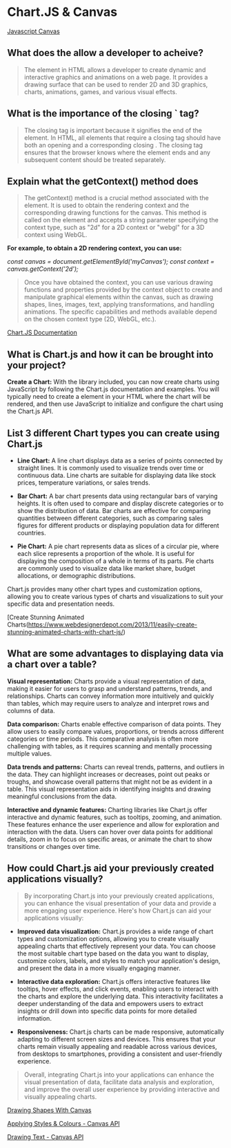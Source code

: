 # Chart.JS & Canvas

[Javascript Canvas](https://www.javascripttutorial.net/web-apis/javascript-canvas/)

## What does the <canvas> allow a developer to acheive?

> The <canvas> element in HTML allows a developer to create dynamic and interactive graphics and animations on a web page. It provides a drawing surface that can be used to render 2D and 3D graphics, charts, animations, games, and various visual effects.

## What is the importance of the closing `</canvas> tag?

> The closing </canvas> tag is important because it signifies the end of the <canvas> element. In HTML, all elements that require a closing tag should have both an opening <tag> and a corresponding closing </tag>. The closing tag ensures that the browser knows where the element ends and any subsequent content should be treated separately.

## Explain what the getContext() method does

>The getContext() method is a crucial method associated with the <canvas> element. It is used to obtain the rendering context and the corresponding drawing functions for the canvas. This method is called on the <canvas> element and accepts a string parameter specifying the context type, such as "2d" for a 2D context or "webgl" for a 3D context using WebGL.

**For example, to obtain a 2D rendering context, you can use:**

*const canvas = document.getElementById('myCanvas');*
*const context = canvas.getContext('2d');*

> Once you have obtained the context, you can use various drawing functions and properties provided by the context object to create and manipulate graphical elements within the canvas, such as drawing shapes, lines, images, text, applying transformations, and handling animations. The specific capabilities and methods available depend on the chosen context type (2D, WebGL, etc.).

[Chart.JS Documentation](http://www.chartjs.org/docs/)

## What is Chart.js and how it can be brought into your project?

**Create a Chart:** With the library included, you can now create charts using JavaScript by following the Chart.js documentation and examples. You will typically need to create a <canvas> element in your HTML where the chart will be rendered, and then use JavaScript to initialize and configure the chart using the Chart.js API.

## List 3 different Chart types you can create using Chart.js

- **Line Chart:** A line chart displays data as a series of points connected by straight lines. It is commonly used to visualize trends over time or continuous data. Line charts are suitable for displaying data like stock prices, temperature variations, or sales trends.

- **Bar Chart:** A bar chart presents data using rectangular bars of varying heights. It is often used to compare and display discrete categories or to show the distribution of data. Bar charts are effective for comparing quantities between different categories, such as comparing sales figures for different products or displaying population data for different countries.

- **Pie Chart:** A pie chart represents data as slices of a circular pie, where each slice represents a proportion of the whole. It is useful for displaying the composition of a whole in terms of its parts. Pie charts are commonly used to visualize data like market share, budget allocations, or demographic distributions.

Chart.js provides many other chart types and customization options, allowing you to create various types of charts and visualizations to suit your specific data and presentation needs.

[Create Stunning Animated Charts(https://www.webdesignerdepot.com/2013/11/easily-create-stunning-animated-charts-with-chart-js/)

## What are some advantages to displaying data via a chart over a table?

**Visual representation:** Charts provide a visual representation of data, making it easier for users to grasp and understand patterns, trends, and relationships. Charts can convey information more intuitively and quickly than tables, which may require users to analyze and interpret rows and columns of data.

**Data comparison:** Charts enable effective comparison of data points. They allow users to easily compare values, proportions, or trends across different categories or time periods. This comparative analysis is often more challenging with tables, as it requires scanning and mentally processing multiple values.

**Data trends and patterns:** Charts can reveal trends, patterns, and outliers in the data. They can highlight increases or decreases, point out peaks or troughs, and showcase overall patterns that might not be as evident in a table. This visual representation aids in identifying insights and drawing meaningful conclusions from the data.

**Interactive and dynamic features:** Charting libraries like Chart.js offer interactive and dynamic features, such as tooltips, zooming, and animation. These features enhance the user experience and allow for exploration and interaction with the data. Users can hover over data points for additional details, zoom in to focus on specific areas, or animate the chart to show transitions or changes over time.

## How could Chart.js aid your previously created applications visually?

> By incorporating Chart.js into your previously created applications, you can enhance the visual presentation of your data and provide a more engaging user experience. Here's how Chart.js can aid your applications visually:

- **Improved data visualization:** Chart.js provides a wide range of chart types and customization options, allowing you to create visually appealing charts that effectively represent your data. You can choose the most suitable chart type based on the data you want to display, customize colors, labels, and styles to match your application's design, and present the data in a more visually engaging manner.

- **Interactive data exploration:** Chart.js offers interactive features like tooltips, hover effects, and click events, enabling users to interact with the charts and explore the underlying data. This interactivity facilitates a deeper understanding of the data and empowers users to extract insights or drill down into specific data points for more detailed information.

- **Responsiveness:** Chart.js charts can be made responsive, automatically adapting to different screen sizes and devices. This ensures that your charts remain visually appealing and readable across various devices, from desktops to smartphones, providing a consistent and user-friendly experience.

>Overall, integrating Chart.js into your applications can enhance the visual presentation of data, facilitate data analysis and exploration, and improve the overall user experience by providing interactive and visually appealing charts.

[Drawing Shapes With Canvas](https://developer.mozilla.org/en-US/docs/Web/API/Canvas_API/Tutorial/Drawing_shapes)

[Applying Styles & Colours - Canvas API](https://developer.mozilla.org/en-US/docs/Web/API/Canvas_API/Tutorial/Applying_styles_and_colors)

[Drawing Text - Canvas API](https://developer.mozilla.org/en-US/docs/Web/API/Canvas_API/Tutorial/Drawing_text)
